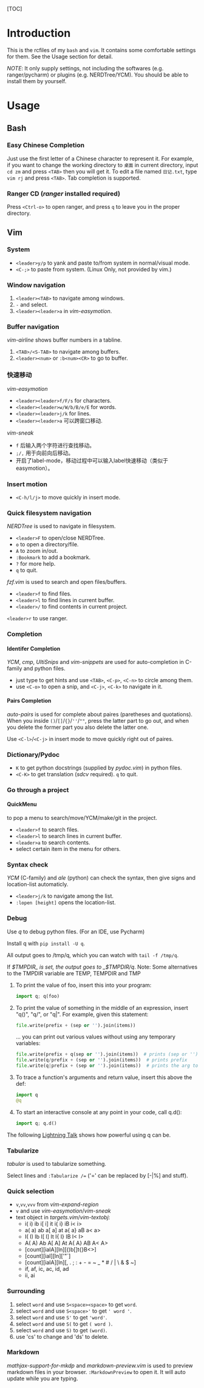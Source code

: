 [TOC]

# Introduction

This is the rcfiles of my `bash` and `vim`. It contains some comfortable settings for them. See the Usage section for detail.

*NOTE*: It only supply settings, not including the softwares (e.g. ranger/pycharm) or plugins (e.g. NERDTree/YCM). You should be able to install them by yourself.

# Usage
## Bash
### Easy Chinese Completion
Just use the first letter of a Chinese character to represent it. For example, if you want to change the working directory to `桌面` in current directory, input `cd zm` and press `<TAB>` then you will get it. To edit a file named `日记.txt`, type `vim rj` and press `<TAB>`. Tab completion is supported.
### Ranger CD (*ranger* installed required)
Press `<Ctrl-o>` to open ranger, and press `q` to leave you in the proper directory.

## Vim
### System
* `<leader>y/p` to yank and paste to/from system in normal/visual mode.
* `<C-;>` to paste from system. (Linux Only, not provided by vim.)

### Window navigation
1. `<leader><TAB>` to navigate among windows.
2. `-` and select.
3. `<leader><leader>a` in *vim-easymotion*.

### Buffer navigation
*vim-airline* shows buffer numbers in a tabline.

1. `<TAB>/<S-TAB>` to navigate among buffers.
2. `<leader><num>` or `:b<num><CR>` to go to buffer<num>.

### 快速移动
*vim-easymotion*
* `<leader><leader>f/F/s` for characters.
* `<leader><leader>w/W/b/B/e/E` for words.
* `<leader><leader>j/k` for lines.
* `<leader><leader>a` 可以跨窗口移动.

*vim-sneak*
* `f` 后输入两个字符进行查找移动。
* `;/,` 用于向前向后移动。
* 开启了label-mode，移动过程中可以输入label快速移动（类似于easymotion）。

### Insert motion
* `<C-h/l/j>` to move quickly in insert mode.

### Quick filesystem navigation
*NERDTree* is used to navigate in filesystem.
* `<leader>F` to open/close NERDTree.
* `o` to open a directory/file.
* `A` to zoom in/out.
* `:Bookmark` to add a bookmark.
* `?` for more help.
* `q` to quit.

*fzf.vim* is used to search and open files/buffers.
* `<leader>f` to find files.
* `<leader>l` to find lines in current buffer.
* `<leader>/` to find contents in current project.

`<leader>r` to use ranger.

### Completion
#### Identifer Completion
*YCM*, *cmp*, *UltiSnips* and *vim-snippets* are used for auto-completion in C-family and python files.
* just type to get hints and use `<TAB>`, `<C-p>`, `<C-n>` to circle among them.
* use `<C-o>` to open a snip, and `<C-j>`, `<C-k>` to navigate in it.

#### Pairs Completion
*auto-pairs* is used for complete about paires (paretheses and quotations).  When you inside `()`/`[]`/`{}`/`''`/`""`, press the latter part to go out, and when you delete the former part you also delete the latter one.

Use `<C-l>`/`<C-j>` in insert mode to move quickly right out of paires.

### Dictionary/Pydoc
* `K` to get python docstrings (supplied by *pydoc.vim*) in python files.
* `<C-K>` to get translation (*sdcv* required). `q` to quit.

### Go through a project
#### QuickMenu
<F12> to pop a menu to search/move/YCM/make/git in the project.
* `<leader>f` to search files.
* `<leader>l` to search lines in current buffer.
* `<leader>a` to search contents.
* select certain item in the menu for others.

### Syntax check
*YCM* (C-family) and *ale* (python) can check the syntax, then give signs and location-list automaticly.
* `<leader>j/k` to navigate among the list.
* `:lopen [height]` opens the location-list.

### Debug
Use *q* to debug python files. (For an IDE, use Pycharm)

Install q with `pip install -U q`.

All output goes to /tmp/q, which you can watch with `tail -f /tmp/q`.

If _$TMPDIR_ is set, the output goes to _$TMPDIR/q_.
Note: Some alternatives to the TMPDIR variable are TEMP, TEMPDIR and TMP

1. To print the value of foo, insert this into your program:
    ```python
    import q; q(foo)
    ```
2. To print the value of something in the middle of an expression, insert
  "q()", "q/", or "q|".  For example, given this statement:
    ```python
    file.write(prefix + (sep or '').join(items))
    ```
    ... you can print out various values without using any temporary variables:
    ```python
    file.write(prefix + q(sep or '').join(items))  # prints (sep or '')
    file.write(q/prefix + (sep or '').join(items))  # prints prefix
    file.write(q|prefix + (sep or '').join(items))  # prints the arg to write
    ```
3. To trace a function's arguments and return value, insert this above the def:
    ```python
    import q
    @q
    ```
4. To start an interactive console at any point in your code, call q.d():

    ```python
    import q; q.d()
    ```

The following [Lightning Talk](http://pyvideo.org/video/1858/sunday-evening-lightning-talks#t=25m15s)
shows how powerful using q can be.

### Tabularize
*tabular* is used to tabularize something.

Select lines and `:Tabularize /=` ('=' can be replaced by [-|%] and stuff).

### Quick selection
* `v`,`vv`,`vvv` from *vim-expand-region*
* `v` and use *vim-easymotion*/*vim-sneak*
* text object in *targets.vim*/*vim-textobj*:
    * i( i) ib i[ i] it i{ i} iB i< i>
    * a( a) ab a[ a] at a{ a} aB a< a>
    * I( I) Ib I[ I] It I{ I} IB I< I>
    * A( A) Ab A[ A] At A{ A} AB A< A>
    * [count][iaIA][ln][()b[]t{}B<>]
    * [count][iaI][ln]['"`]
    * [count][iaIA][ln][, . ; : + - = ~ _ * # / | \ & $ ~]
    * if, af, ic, ac, id, ad
    * ii, ai

### Surrounding
1. select `word` and use `S<space><space>` to get ` word `.
1. select `word` and use `S<space>'` to get `' word '`.
1. select `word` and use `S'` to get `'word'`.
1. select `word` and use `S(` to get `( word )`.
1. select `word` and use `S)` to get `(word)`.
1. use 'cs' to change and 'ds' to delete.

### Markdown
*mathjax-support-for-mkdp* and *markdown-preview.vim* is used to preview markdown files in your browser. `:MarkdownPreview` to open it. It will auto update while you are typing.
